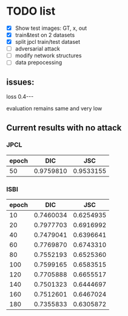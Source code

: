 # TODO list

- [X] Show test images: GT, x, out
- [X] train&test on 2 datasets
- [X] split jpcl train/test dataset
- [ ] adversarial attack
- [ ] modify network structures
- [ ] data prepocessing

## issues:

loss 0.4---

evaluation remains same and very low

## Current results with no attack

### JPCL

| epoch | DIC       | JSC       |
| ----- | --------- | --------- |
| 50    | 0.9759810 | 0.9533155 |

### ISBI

| epoch | DIC       | JSC       |
| ----- | --------- | --------- |
| 10    | 0.7460034 | 0.6254935 |
| 20    | 0.7977703 | 0.6916992 |
| 40    | 0.7479041 | 0.6396641 |
| 60    | 0.7769870 | 0.6743310 |
| 80    | 0.7552193 | 0.6525360 |
| 100   | 0.7599165 | 0.6583515 |
| 120   | 0.7705888 | 0.6655517 |
| 140   | 0.7501323 | 0.6444697 |
| 160   | 0.7512601 | 0.6467024 |
| 180   | 0.7355833 | 0.6305872 |

